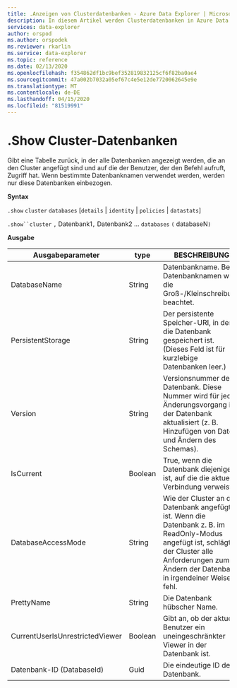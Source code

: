 ```yaml
---
title: .Anzeigen von Clusterdatenbanken - Azure Data Explorer | Microsoft Docs
description: In diesem Artikel werden Clusterdatenbanken in Azure Data Explorer beschrieben.
services: data-explorer
author: orspod
ms.author: orspodek
ms.reviewer: rkarlin
ms.service: data-explorer
ms.topic: reference
ms.date: 02/13/2020
ms.openlocfilehash: f354862df1bc9bef352819832125cf6f82ba0ae4
ms.sourcegitcommit: 47a002b7032a05ef67c4e5e12de7720062645e9e
ms.translationtype: MT
ms.contentlocale: de-DE
ms.lasthandoff: 04/15/2020
ms.locfileid: "81519991"
---
```

# <a name="show-cluster-databases"></a>.Show Cluster-Datenbanken

Gibt eine Tabelle zurück, in der alle Datenbanken angezeigt werden, die an den Cluster angefügt sind und auf die der Benutzer, der den Befehl aufruft, Zugriff hat. Wenn bestimmte Datenbanknamen verwendet werden, werden nur diese Datenbanken einbezogen.

**Syntax**

`.show` `cluster` `databases` [`details` | `identity` | `policies` | `datastats`]

`.show``cluster` `,` Datenbank1`,` Datenbank2 ... `databases` `(` databaseN`)`

**Ausgabe**
 
|Ausgabeparameter |type |BESCHREIBUNG 
|---|---|---
|DatabaseName  |String |Datenbankname. Bei Datenbanknamen wird die Groß-/Kleinschreibung beachtet. 
|PersistentStorage  |String |Der persistente Speicher-URI, in dem die Datenbank gespeichert ist. (Dieses Feld ist für kurzlebige Datenbanken leer.) 
|Version  |String |Versionsnummer der Datenbank. Diese Nummer wird für jeden Änderungsvorgang in der Datenbank aktualisiert (z. B. Hinzufügen von Daten und Ändern des Schemas). 
|IsCurrent  |Boolean |True, wenn die Datenbank diejenige ist, auf die die aktuelle Verbindung verweist. 
|DatabaseAccessMode  |String |Wie der Cluster an die Datenbank angefügt ist. Wenn die Datenbank z. B. im ReadOnly-Modus angefügt ist, schlägt der Cluster alle Anforderungen zum Ändern der Datenbank in irgendeiner Weise fehl. 
|PrettyName |String |Die Datenbank hübscher Name.
|CurrentUserIsUnrestrictedViewer |Boolean | Gibt an, ob der aktuelle Benutzer ein uneingeschränkter Viewer in der Datenbank ist.
|Datenbank-ID (DatabaseId) |Guid |Die eindeutige ID der Datenbank.